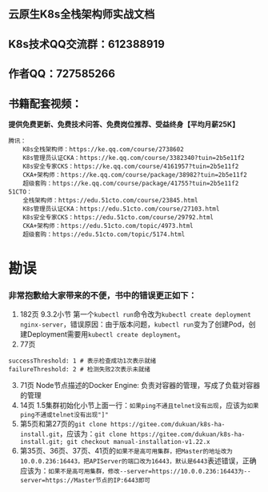 ## 云原生K8s全栈架构师实战文档

## K8s技术QQ交流群：612388919
## 作者QQ：727585266

## 书籍配套视频：

**提供免费更新、免费技术问答、免费岗位推荐、受益终身【平均月薪25K】**

	腾讯：
	    K8s全栈架构师：https://ke.qq.com/course/2738602
	    K8s管理员认证CKA：https://ke.qq.com/course/3382340?tuin=2b5e11f2
	    K8s安全专家CKS：https://ke.qq.com/course/4161957?tuin=2b5e11f2
	    CKA+架构师：https://ke.qq.com/course/package/38982?tuin=2b5e11f2
	    超级套购：https://ke.qq.com/course/package/41755?tuin=2b5e11f2
	51CTO：
	    全栈架构师：https://edu.51cto.com/course/23845.html
	    K8s管理员认证CKA：https://edu.51cto.com/course/27103.html
	    K8s安全专家CKS：https://edu.51cto.com/course/29792.html 
	    CKA+架构师：https://edu.51cto.com/topic/4973.html
	    超级套购：https://edu.51cto.com/topic/5174.html


# 勘误
### 非常抱歉给大家带来的不便，书中的错误更正如下：
1. 182页 9.3.2小节 第一个`kubectl run`命令改为`kubectl create deployment nginx-server`，错误原因：由于版本问题，`kubectl run`变为了创建Pod，创建Deployment需要用`kubectl create deployment`。
2. 77页
````
successThreshold: 1 # 表示检查成功1次表示就绪
failureThreshold: 2 # 检测失败2次表示未就绪
````
3. 71页 Node节点描述的Docker Engine: 负责对容器的管理，写成了负载对容器的管理
4. 14页 1.5集群初始化小节上面一行：`如果ping不通且telnet没有出现`，应该为`如果ping不通或telnet没有出现"]"`
5. 第5页和第27页的`git clone https://gitee.com/dukuan/k8s-ha-install.git`，应该为：`git clone https://gitee.com/dukuan/k8s-ha-install.git; git checkout manual-installation-v1.22.x`
6. 第35页、36页、37页、41页的`如果不是高可用集群，把Master的地址改为10.0.0.236:16443，把APIServer的端口改为16443，默认是6443`表述错误，正确应该为：`如果不是高可用集群，修改--server=https://10.0.0.236:16443为--server=https://Master节点的IP:6443即可`
